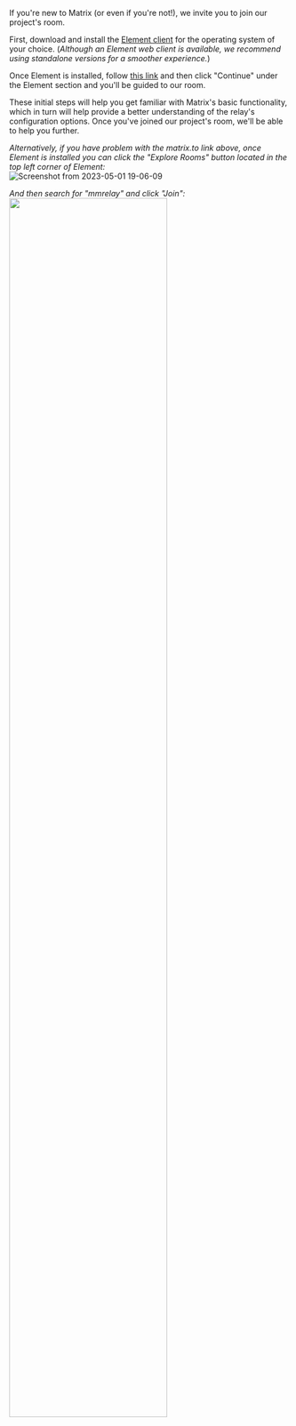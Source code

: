 If you're new to Matrix (or even if you're not!), we invite you to join our project's room.

First, download and install the [Element client](https://element.io/download) for the operating system of your choice.
(_Although an Element web client is available, we recommend using standalone versions for a smoother experience._)

Once Element is installed, follow [this link](https://matrix.to/#/#mmrelay:matrix.org) and then click "Continue" under the Element section and you'll be guided to our room.

These initial steps will help you get familiar with Matrix's basic functionality, which in turn will help provide a better understanding of the relay's configuration options. Once you've joined our project's room, we'll be able to help you further.<p><p>

_Alternatively, if you have problem with the matrix.to link above, once Element is installed you can click the "Explore Rooms" button located in the top left corner of Element:_<br>
![Screenshot from 2023-05-01 19-06-09](https://user-images.githubusercontent.com/17190268/235554430-54d4db48-3352-4355-abae-da13140b9ed9.png)

_And then search for "mmrelay" and click "Join":_<br>
<img src="https://user-images.githubusercontent.com/17190268/235558594-0a21c2d3-5511-415b-93a0-80f24a6e3f00.png" width=75% height=75%>